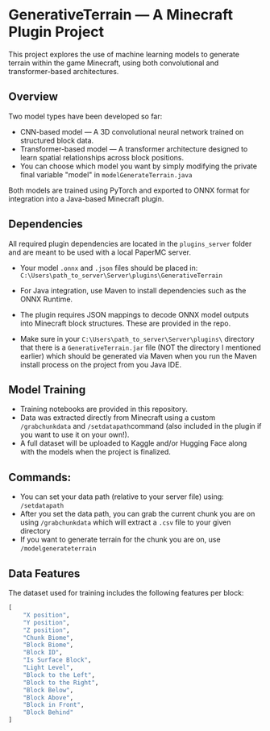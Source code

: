 # GenerativeTerrain — A Minecraft Plugin Project

This project explores the use of machine learning models to generate terrain within the game Minecraft, using both convolutional and transformer-based architectures.

## Overview

Two model types have been developed so far:

- CNN-based model — A 3D convolutional neural network trained on structured block data.
- Transformer-based model — A transformer architecture designed to learn spatial relationships across block positions.
- You can choose which model you want by simply modifying the private final variable "model" in `modelGenerateTerrain.java`

Both models are trained using PyTorch and exported to ONNX format for integration into a Java-based Minecraft plugin.

## Dependencies

All required plugin dependencies are located in the `plugins_server` folder and are meant to be used with a local PaperMC server.

- Your model `.onnx` and `.json` files should be placed in:
  `C:\Users\path_to_server\Server\plugins\GenerativeTerrain`

- For Java integration, use Maven to install dependencies such as the ONNX Runtime.
- The plugin requires JSON mappings to decode ONNX model outputs into Minecraft block structures. These are provided in the repo.
- Make sure in your `C:\Users\path_to_server\Server\plugins\` directory that there is a `GenerativeTerrain.jar` file (NOT the directory I mentioned earlier) which should be generated via Maven when you run the Maven install process on the project from you Java IDE.

## Model Training

- Training notebooks are provided in this repository.
- Data was extracted directly from Minecraft using a custom `/grabchunkdata` and `/setdatapath`command (also included in the plugin if you want to use it on your own!).
- A full dataset will be uploaded to Kaggle and/or Hugging Face along with the models when the project is finalized.

## Commands:
- You can set your data path (relative to your server file) using: `/setdatapath`
- After you set the data path, you can grab the current chunk you are on using `/grabchunkdata` which will extract a `.csv` file to your given directory
- If you want to generate terrain for the chunk you are on, use `/modelgenerateterrain`

## Data Features

The dataset used for training includes the following features per block:

```python
[
    "X position",
    "Y position",
    "Z position",
    "Chunk Biome",
    "Block Biome",
    "Block ID",
    "Is Surface Block",
    "Light Level",
    "Block to the Left",
    "Block to the Right",
    "Block Below",
    "Block Above",
    "Block in Front",
    "Block Behind"
]
```

